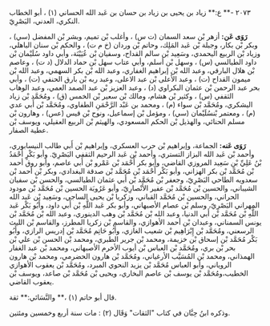 ٢٠٧٣ -** ع:** زياد بن يحيى بن زياد بن حسان بن عَبد الله الحساني (١) ، أبو الخطاب النكري، العدني، البَصْرِيّ.

**رَوَى عَن:** أزهر بْن سعد السمان (ت س) ، وأغلب بْن تميم، وبشر بْن المفضل (سي) ، وبكر بْن بكار، وجبلة بْن عَبد المَلِك، وحاتم بْن وردان (خ م ت) ، والحكم بْن سنان الباهلي، وزياد بْن الربيع اليحمدي، وسَعِيد بْن سالم القداح، وسفيان بْن عُيَيْنَة، وأبي داود سُلَيْمان بْن داود الطيالسي (س) ، وسهل بْن أسلم، وأبي عتاب سهل بْن حماد الدلال (د ت) ، وعاصم بْن هلال البارقي، وعبد الله بْن إبراهيم الغفاري، وعبد الله بْن بكر السهمي، وعبد الله بْن ميمون القداح (ت) ، وعبد الأعلى بْن عبد الاعلى، وعبد ربه بْن بارق الحنفي (ت) ، وأبي بحر عبد الرحمن بْن عثمان البكراوي (د) ، وعبد العزيز بْن عبد الصمد العمي، وعبد الوهاب الثقفي (س) ، وكثير بْن هشام، ومالك بْن سعير بْن الخمس (ق) ، ومُحَمَّد بْن زياد اليشكري، ومُحَمَّد بْن سواء (م) ، ومحمد بن عَبْد الرَّحْمَنِ الطفاوي، ومُحَمَّد بْن أَبي عدي (م) ، ومعتمر بْنسُلَيْمان (سي) ، ومؤمل بْن إسماعيل، ونوح بْن قيس (عس) ، وهارون بْن مسلم الحنائي، والهذيل بْن الحكم المسعودي، والهيثم بْن الربيع العقيلي، ويوسف بْن عطية الصفار.

**رَوَى عَنه:** الجماعة، وإبراهيم بْن حرب العسكري، وإبراهيم بْن أَبي طالب النيسابوري، وأحمد بْن عَبد الله البزاز التستري، وأحمد بْن عَبد الرحيم الثقفي البَصْرِيّ. وأبو بَكْرٍ أَحْمَدُ بْنُ عَلِيِّ بْنِ سَعِيد المروزي القاضي، وأبو بكر أَحْمَد بْن عَمْرو بْن أَبي عاصم، وأبو روق أحمد بْن مُحَمَّد بْن بكر الهزاني، وأبو بَكْر أَحْمَد بْن مُحَمَّد بْن صدقة البغدادي، وبكر بْن أحمد بْن سعدويه الطاحي البَصْرِيّ، وجعفر بْن مُحَمَّد بْن أَبي عثمان الطيالسي، والحسن بْن سفيان الشيباني، والحسين بْن مُحَمَّد بْن عفير الأَنْصارِيّ، وأبو عَرُوبَة الحسين بْن مُحَمَّد بْن مودود الحراني، والحسين بْن مُحَمَّد القباني، وزكريا بْن يحيى الساجي، وسَعِيد بْن عَبد الله المهراني البَصْرِيّ، وسلم بْن عصام الأصبهاني، وأبو بكر عَبد اللَّهِ بْن أَبي داود، وأَبُو بَكْر عَبد اللَّهِ بْن مُحَمَّد بْن أَبي الدنيا، وعبد الله بْن مُحَمَّد بْن وهب الدينوري، وعبد الله بْن مُحَمَّد بْن يونس السمناني، وعبدان بْن أحمد الأهوازي، والقاسم بْن زكريا المطرز، والقاسم بْن الليث الرسعني، ومُحَمَّد بْن إِبْرَاهِيم بْن شعيب الغازي، وأَبُو حَاتِم مُحَمَّد بْن إدريس الرازي، وأَبُو بَكْر مُحَمَّد بْن إسحاق بْن خزيمة، ومحمد بْن جرير الطبري، ومحمد بْن الحسن بْن علي بْن بحر بْن بري، ومُحَمَّد بْن العباس بْن أيوب الأخرم الأصبهاني، ومحمد بْن عبد الغفار الهمذاني، ومحمد بْن المُسَيَّب الأرغياني، ومُحَمَّد بْن هارون الحضرمي، ومحمد بْن هارون الروياني، وأبو العباس مُحَمَّد بْن يزيد النحوي المبرد، ومُحَمَّد بْن يعقوب الأهوازي الخطيب،ومُحَمَّد بْن يوسف بْن عاصم البخاري، ويحيى بْن مُحَمَّد بْن صاعد، ويوسف بْن يعقوب القاضي.

قال أبو حاتم (١) ،** والنَّسَائي:** ثقة.

وذكره ابنُ حِبَّان في كتاب "الثقات" وَقَال (٢) : مات سنة أربع وخمسين ومئتين.